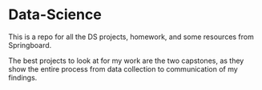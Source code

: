 # Data-Science
This is a repo for all the DS projects, homework, and some resources from Springboard. 

The best projects to look at for my work are the two capstones, as they show the entire process from data collection to communication of my findings. 
